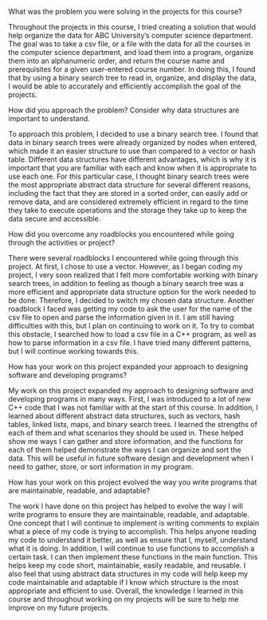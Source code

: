 What was the problem you were solving in the projects for this course? 

Throughout the projects in this course, I tried creating a solution that would help organize the data for ABC University’s computer science department. The 
goal was to take a csv file, or a file with the data for all the courses in the computer science department, and load them into a program, organize them into 
an alphanumeric order, and return the course name and prerequisites for a given user-entered course number. In doing this, I found that by using a binary search 
tree to read in, organize, and display the data, I would be able to accurately and efficiently accomplish the goal of the projects. 

 

How did you approach the problem? Consider why data structures are important to understand. 

To approach this problem, I decided to use a binary search tree. I found that data in binary search trees were already organized by nodes when entered, which
made it an easier structure to use than compared to a vector or hash table. Different data structures have different advantages, which is why it is important 
that you are familiar with each and know when it is appropriate to use each one. For this particular case, I thought binary search trees were the most appropriate 
abstract data structure for several different reasons, including the fact that they are stored in a sorted order, can easily add or remove data, and are considered 
extremely efficient in regard to the time they take to execute operations and the storage they take up to keep the data secure and accessible.

 

How did you overcome any roadblocks you encountered while going through the activities or project? 

There were several roadblocks I encountered while going through this project. At first, I chose to use a vector. However, as I began coding my project, I very 
soon realized that I felt more comfortable working with binary search trees, in addition to feeling as though a binary search tree was a more efficient and 
appropriate data structure option for the work needed to be done. Therefore, I decided to switch my chosen data structure. Another roadblock I faced was getting
my code to ask the user for the name of the csv file to open and parse the information given in it. I am still having difficulties with this, but I plan on 
continuing to work on it. To try to combat this obstacle, I searched how to load a csv file in a C++ program, as well as how to parse information in a csv file.
I have tried many different patterns, but I will continue working towards this. 

 

How has your work on this project expanded your approach to designing software and developing programs? 

My work on this project expanded my approach to designing software and developing programs in many ways. First, I was introduced to a lot of new C++ code that 
I was not familiar with at the start of this course. In addition, I learned about different abstract data structures, such as vectors, hash tables, linked lists, 
maps, and binary search trees. I learned the strengths of each of them and what scenarios they should be used in. These helped show me ways I can gather and store 
information, and the functions for each of them helped demonstrate the ways I can organize and sort the data. This will be useful in future software design and 
development when I need to gather, store, or sort information in my program. 

 

How has your work on this project evolved the way you write programs that are maintainable, readable, and adaptable? 

The work I have done on this project has helped to evolve the way I will write programs to ensure they are maintainable, readable, and adaptable. One concept 
that I will continue to implement is writing comments to explain what a piece of my code is trying to accomplish. This helps anyone reading my code to understand 
it better, as well as ensure that I, myself, understand what it is doing. In addition, I will continue to use functions to accomplish a certain task. I can then
implement these functions in the main function. This helps keep my code short, maintainable, easily readable, and reusable. I also feel that using abstract data
structures in my code will help keep my code maintainable and adaptable if I know which structure is the most appropriate and efficient to use. Overall, the 
knowledge I learned in this course and throughout working on my projects will be sure to help me improve on my future projects. 

 
